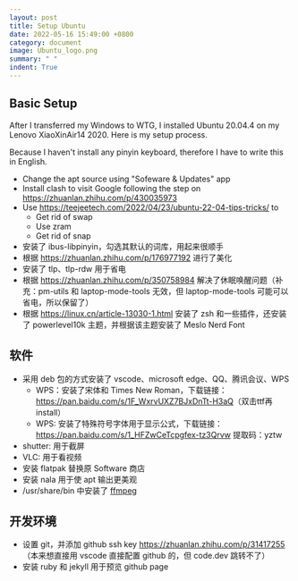 ```yaml
---
layout: post
title: Setup Ubuntu
date: 2022-05-16 15:49:00 +0800
category: document
image: Ubuntu_logo.png
summary: " "
indent: True
---
```


## Basic Setup

After I transferred my Windows to WTG, I installed Ubuntu 20.04.4 on my Lenovo XiaoXinAir14 2020. Here is my setup process.

Because I haven't install any pinyin keyboard, therefore I have to write this in English.

- Change the apt source using "Sofeware & Updates" app
- Install clash to visit Google following the step on <https://zhuanlan.zhihu.com/p/430035973>
- Use <https://teejeetech.com/2022/04/23/ubuntu-22-04-tips-tricks/> to
  - Get rid of swap
  - Use zram
  - Get rid of snap
- 安装了 ibus-libpinyin，勾选其默认的词库，用起来很顺手
- 根据 <https://zhuanlan.zhihu.com/p/176977192> 进行了美化
- 安装了 tlp、tlp-rdw 用于省电
- 根据 <https://zhuanlan.zhihu.com/p/350758984> 解决了休眠唤醒问题（补充：pm-utils 和 laptop-mode-tools 无效，但 laptop-mode-tools 可能可以省电，所以保留了）
- 根据 <https://linux.cn/article-13030-1.html> 安装了 zsh 和一些插件，还安装了 powerlevel10k 主题，并根据该主题安装了 Meslo Nerd Font

## 软件

- 采用 deb 包的方式安装了 vscode、microsoft edge、QQ、腾讯会议、WPS
  - WPS：安装了宋体和 Times New Roman，下载链接：<https://pan.baidu.com/s/1F_WxrvUXZ7BJxDnTt-H3aQ>（双击ttf再install）
  - WPS: 安装了特殊符号字体用于显示公式，下载链接：<https://pan.baidu.com/s/1_HFZwCeTcpgfex-tz3Qrvw> 提取码：yztw
- shutter: 用于截屏
- VLC: 用于看视频
- 安装 flatpak 替换原 Software 商店
- 安装 nala 用于使 apt 输出更美观
- /usr/share/bin 中安装了 [ffmpeg](https://www.johnvansickle.com/ffmpeg/)

## 开发环境

- 设置 git，并添加 github ssh key <https://zhuanlan.zhihu.com/p/31417255>（本来想直接用 vscode 直接配置 github 的，但 code.dev 跳转不了）
- 安装 ruby 和 jekyll 用于预览 github page
